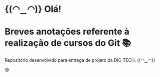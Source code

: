 # {(◠‿◠)} Olá!

# Breves anotações referente à realização de cursos do Git :books:

Repositório desenvolvido para entrega de projeto da DIO TECH. {(◠‿◠)}

:smile:
